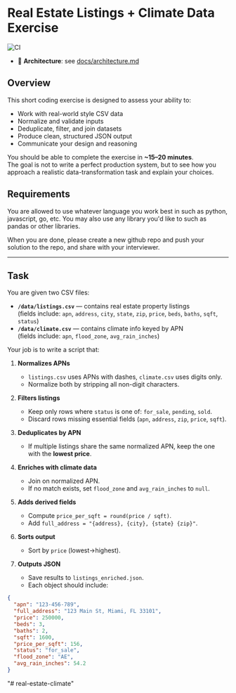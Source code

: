 # Real Estate Listings + Climate Data Exercise

![CI](https://github.com/kelvinAgramonte/real-estate-climate/actions/workflows/ci.yml/badge.svg)

- 📘 **Architecture**: see [docs/architecture.md](docs/architecture.md)

## Overview

This short coding exercise is designed to assess your ability to:

- Work with real-world style CSV data
- Normalize and validate inputs
- Deduplicate, filter, and join datasets
- Produce clean, structured JSON output
- Communicate your design and reasoning

You should be able to complete the exercise in **~15–20 minutes**.  
The goal is not to write a perfect production system, but to see how you approach a realistic data-transformation task and explain your choices.

## Requirements
You are allowed to use whatever language you work best in such as python, javascript, go, etc. You may also use any library you'd like to such as pandas or other libraries. 

When you are done, please create a new github repo and push your solution to the repo, and share with your interviewer.

---

## Task

You are given two CSV files:

- **`/data/listings.csv`** — contains real estate property listings  
  (fields include: `apn`, `address`, `city`, `state`, `zip`, `price`, `beds`, `baths`, `sqft`, `status`)
- **`/data/climate.csv`** — contains climate info keyed by APN  
  (fields include: `apn`, `flood_zone`, `avg_rain_inches`)

Your job is to write a script that:

1. **Normalizes APNs**

   - `listings.csv` uses APNs with dashes, `climate.csv` uses digits only.
   - Normalize both by stripping all non-digit characters.

2. **Filters listings**

   - Keep only rows where `status` is one of: `for_sale`, `pending`, `sold`.
   - Discard rows missing essential fields (`apn`, `address`, `zip`, `price`, `sqft`).

3. **Deduplicates by APN**

   - If multiple listings share the same normalized APN, keep the one with the **lowest price**.

4. **Enriches with climate data**

   - Join on normalized APN.
   - If no match exists, set `flood_zone` and `avg_rain_inches` to `null`.

5. **Adds derived fields**

   - Compute `price_per_sqft = round(price / sqft)`.
   - Add `full_address = "{address}, {city}, {state} {zip}"`.

6. **Sorts output**

   - Sort by `price` (lowest→highest).

7. **Outputs JSON**
   - Save results to `listings_enriched.json`.
   - Each object should include:

```json
{
  "apn": "123-456-789",
  "full_address": "123 Main St, Miami, FL 33101",
  "price": 250000,
  "beds": 3,
  "baths": 2,
  "sqft": 1600,
  "price_per_sqft": 156,
  "status": "for_sale",
  "flood_zone": "AE",
  "avg_rain_inches": 54.2
}
```
"# real-estate-climate" 
